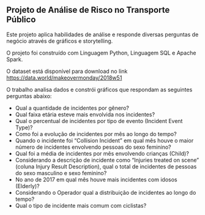 ## Projeto de Análise de Risco no Transporte Público

Este projeto aplica habilidades de análise e responde diversas perguntas de negócio 
através de gráficos e storytelling.

O projeto foi construído com Linguagem Python, Linguagem SQL e Apache Spark.

O dataset está disponível para download no link 
https://data.world/makeovermonday/2018w51

O trabalho analisa dados e constrói gráficos que respondam as seguintes perguntas abaixo:
* Qual a quantidade de incidentes por gênero?
* Qual faixa etária esteve mais envolvida nos incidentes?
* Qual o percentual de incidentes por tipo de evento (Incident Event Type)?
* Como foi a evolução de incidentes por mês ao longo do tempo?
* Quando o incidente foi “Collision Incident” em qual mês houve o maior
número de incidentes envolvendo pessoas do sexo feminino?
* Qual foi a média de incidentes por mês envolvendo crianças (Child)?
* Considerando a descrição de incidente como “Injuries treated on scene”
(coluna Injury Result Description), qual o total de incidentes de pessoas
do sexo masculino e sexo feminino?
* No ano de 2017 em qual mês houve mais incidentes com idosos (Elderly)?
* Considerando o Operador qual a distribuição de incidentes ao longo do tempo?
* Qual o tipo de incidente mais comum com ciclistas?